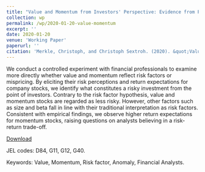 ```yaml
---
title: "Value and Momentum from Investors' Perspective: Evidence from Professionals' Risk-Ratings"
collection: wp
permalink: /wp/2020-01-20-value-momentum
excerpt: ''
date: 2020-01-20
venue: 'Working Paper'
paperurl: ''
citation: 'Merkle, Christoph, and Christoph Sextroh. (2020). &quot;Value and Momentum from Investors' Perspective.&quot; <i>Working Paper</i>.'
---
```

We conduct a controlled experiment with financial professionals to examine more directly whether value and momentum reflect risk factors or mispricing. By eliciting their risk perceptions and return expectations for company stocks, we identify what constitutes a risky investment from the point of investors. Contrary to the risk factor hypothesis, value and momentum stocks are regarded as less risky. However, other factors such as size and beta fall in line with their traditional interpretation as risk factors. Consistent with empirical findings, we observe higher return expectations for momentum stocks, raising questions on analysts believing in a risk-return trade-off.

[Download](https://ssrn.com/abstract=3590160)

JEL codes: D84, G11, G12, G40.

Keywords: Value, Momentum, Risk factor, Anomaly, Financial Analysts.
